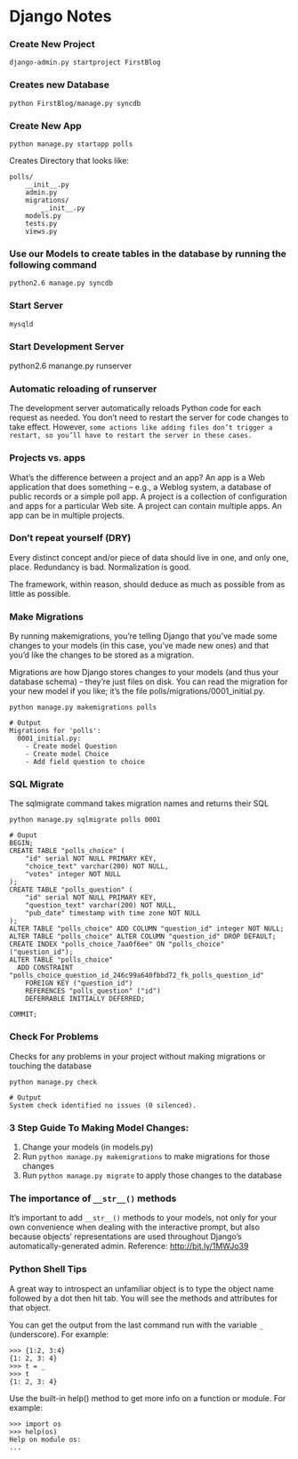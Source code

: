 # Django Notes

### Create New Project

    django-admin.py startproject FirstBlog


### Creates new Database

    python FirstBlog/manage.py syncdb


### Create New App

    python manage.py startapp polls

Creates Directory that looks like:

    polls/
        __init__.py
        admin.py
        migrations/
            __init__.py
        models.py
        tests.py
        views.py


### Use our Models to create tables in the database by running the following command

    python2.6 manage.py syncdb


### Start Server

    mysqld



### Start Development Server

  python2.6 manange.py runserver


### Automatic reloading of runserver

The development server automatically reloads Python code for each request as needed. You
don’t need to restart the server for code changes to take effect. However, `some actions
like adding files don’t trigger a restart, so you’ll have to restart the server in these
cases.`

### Projects vs. apps

What’s the difference between a project and an app? An app is a Web application that does 
something – e.g., a Weblog system, a database of public records or a simple poll app. A 
project is a collection of configuration and apps for a particular Web site. A project 
can contain multiple apps. An app can be in multiple projects.

### Don’t repeat yourself (DRY)

Every distinct concept and/or piece of data should live in one, and only one, place. Redundancy 
is bad. Normalization is good.

The framework, within reason, should deduce as much as possible from as little as possible.

### Make Migrations
By running makemigrations, you’re telling Django that you’ve made some changes to your models 
(in this case, you’ve made new ones) and that you’d like the changes to be stored as a migration.

Migrations are how Django stores changes to your models (and thus your database schema) - they’re 
just files on disk. You can read the migration for your new model if you like; it’s the file 
polls/migrations/0001_initial.py.

    python manage.py makemigrations polls

    # Output
    Migrations for 'polls':
      0001_initial.py:
        - Create model Question
        - Create model Choice
        - Add field question to choice

### SQL Migrate
The sqlmigrate command takes migration names and returns their SQL

    python manage.py sqlmigrate polls 0001

    # Ouput
    BEGIN;
    CREATE TABLE "polls_choice" (
        "id" serial NOT NULL PRIMARY KEY,
        "choice_text" varchar(200) NOT NULL,
        "votes" integer NOT NULL
    );
    CREATE TABLE "polls_question" (
        "id" serial NOT NULL PRIMARY KEY,
        "question_text" varchar(200) NOT NULL,
        "pub_date" timestamp with time zone NOT NULL
    );
    ALTER TABLE "polls_choice" ADD COLUMN "question_id" integer NOT NULL;
    ALTER TABLE "polls_choice" ALTER COLUMN "question_id" DROP DEFAULT;
    CREATE INDEX "polls_choice_7aa0f6ee" ON "polls_choice" ("question_id");
    ALTER TABLE "polls_choice"
      ADD CONSTRAINT "polls_choice_question_id_246c99a640fbbd72_fk_polls_question_id"
        FOREIGN KEY ("question_id")
        REFERENCES "polls_question" ("id")
        DEFERRABLE INITIALLY DEFERRED;

    COMMIT;

### Check For Problems
Checks for any problems in your project without making migrations or touching the database

    python manage.py check

    # Output
    System check identified no issues (0 silenced).

### 3 Step Guide To Making Model Changes:
  1. Change your models (in models.py)
  2. Run `python manage.py makemigrations` to make migrations for those changes
  3. Run `python manage.py migrate` to apply those changes to the database

### The importance of `__str__()` methods
It’s important to add `__str__()` methods to your models, not only for your own convenience when 
dealing with the interactive prompt, but also because objects’ representations are used 
throughout Django’s automatically-generated admin.
Reference: http://bit.ly/1MWJo39

### Python Shell Tips
A great way to introspect an unfamiliar object is to type the object name followed by a dot then hit tab. 
You will see the methods and attributes for that object.

You can get the output from the last command run with the variable `_` (underscore). For example:

    >>> {1:2, 3:4}
    {1: 2, 3: 4}
    >>> t = _
    >>> t
    {1: 2, 3: 4}

Use the built-in help() method to get more info on a function or module. For example:

    >>> import os
    >>> help(os)
    Help on module os:
    ...

### 



